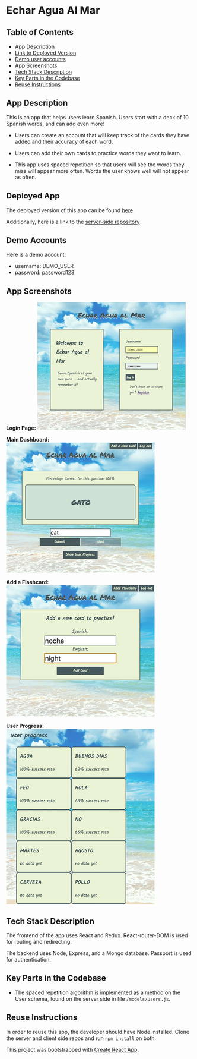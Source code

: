 # Echar Agua Al Mar

## Table of Contents

- [App Description](#app-description)
- [Link to Deployed Version](#deployed-version)
- [Demo user accounts](#demo-accounts)
- [App Screenshots](#app-screenshots)
- [Tech Stack Description](#tech-stack-description)
- [Key Parts in the Codebase](#key-parts-in-the-codebase)
- [Reuse Instructions](#reuse-instructions)

## App Description

This is an app that helps users learn Spanish. Users start with a deck of 10 Spanish words, and can add even more!

- Users can create an account that will keep track of the cards they have added and their accuracy of each word. 

- Users can add their own cards to practice words they want to learn.

- This app uses spaced repetition so that users will see the words they miss will appear more often. Words the user knows well will not appear as often.


## Deployed App

The deployed version of this app can be found [here](https://spaced-repetition-cc.herokuapp.com/)

Additionally, here is a link to the [server-side repository](https://github.com/thinkful-ei24/colin-cameron-spaced-repetition-server)

## Demo Accounts
Here is a demo account:
- username: DEMO_USER
- password: password123 

## App Screenshots
**Login Page:**
![login page](public/images/log-in.png)

**Main Dashboard:**
![dashboard](public/images/main-page.png)

**Add a Flashcard:**
![add-flashcard](public/images/add-card.png)

**User Progress:**
![user-progress](public/images/progress.png)

## Tech Stack Description
The frontend of the app uses React and Redux. React-router-DOM is used for routing and redirecting. 

The backend uses Node, Express, and a Mongo database. Passport is used for authentication.

## Key Parts in the Codebase
- The spaced repetition algorithm is implemented as a method on the User schema, found on the server side in file `/models/users.js`.

## Reuse Instructions

In order to reuse this app, the developer should have Node installed. Clone the server and client side repos and run `npm install` on both. 


This project was bootstrapped with [Create React App](https://github.com/facebook/create-react-app).